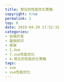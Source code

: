 ```yaml
---
title: 常见的性能优化策略
copyright: true
permalink: 1
top: 0
date: 2019-04-29 17:52:32
categories:
- 前端开发
- 基础知识
- 框架
- 1.Vue
- 7.vue性能优化
- 4.常见的性能优化策略
tags:
- vue
- vue性能优化
---
```

